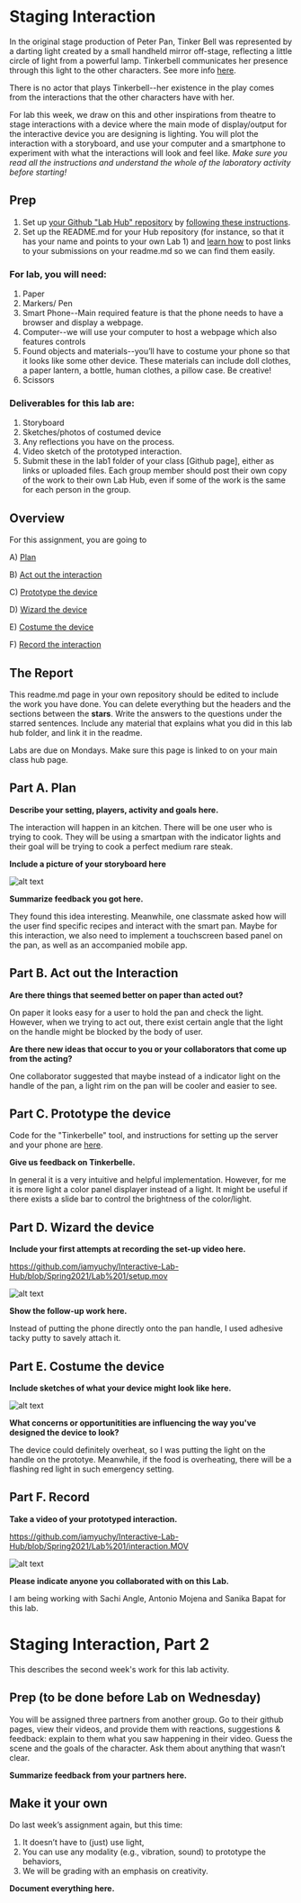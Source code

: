 

# Staging Interaction

In the original stage production of Peter Pan, Tinker Bell was represented by a darting light created by a small handheld mirror off-stage, reflecting a little circle of light from a powerful lamp. Tinkerbell communicates her presence through this light to the other characters. See more info [here](https://en.wikipedia.org/wiki/Tinker_Bell). 

There is no actor that plays Tinkerbell--her existence in the play comes from the interactions that the other characters have with her.



For lab this week, we draw on this and other inspirations from theatre to stage interactions with a device where the main mode of display/output for the interactive device you are designing is lighting. You will plot the interaction with a storyboard, and use your computer and a smartphone to experiment with what the interactions will look and feel like. _Make sure you read all the instructions and understand the whole of the laboratory activity before starting!_



## Prep

1. Set up [your Github "Lab Hub" repository](../../../) by [following these instructions](https://github.com/FAR-Lab/Developing-and-Designing-Interactive-Devices/blob/2021Spring/readings/Submitting%20Labs.md).
2. Set up the README.md for your Hub repository (for instance, so that it has your name and points to your own Lab 1) and [learn how](https://guides.github.com/features/mastering-markdown/) to post links to your submissions on your readme.md so we can find them easily.

### For lab, you will need:

1. Paper
1. Markers/ Pen
1. Smart Phone--Main required feature is that the phone needs to have a browser and display a webpage.
1. Computer--we will use your computer to host a webpage which also features controls
1. Found objects and materials--you’ll have to costume your phone so that it looks like some other device. These materials can include doll clothes, a paper lantern, a bottle, human clothes, a pillow case. Be creative!
1. Scissors

### Deliverables for this lab are: 
1. Storyboard
1. Sketches/photos of costumed device
1. Any reflections you have on the process.
1. Video sketch of the prototyped interaction.
1. Submit these in the lab1 folder of your class [Github page], either as links or uploaded files. Each group member should post their own copy of the work to their own Lab Hub, even if some of the work is the same for each person in the group.


## Overview
For this assignment, you are going to 

A) [Plan](#part-a-plan) 

B) [Act out the interaction](#part-b-act-out-the-interaction) 

C) [Prototype the device](#part-c-prototype-the-device)

D) [Wizard the device](#part-d-wizard-the-device) 

E) [Costume the device](#part-e-costume-the-device)

F) [Record the interaction](#part-f-record)

## The Report
This readme.md page in your own repository should be edited to include the work you have done. You can delete everything but the headers and the sections between the **stars**. Write the answers to the questions under the starred sentences. Include any material that explains what you did in this lab hub folder, and link it in the readme.

Labs are due on Mondays. Make sure this page is linked to on your main class hub page.

## Part A. Plan 

**Describe your setting, players, activity and goals here.**

The interaction will happen in an kitchen. There will be one user who is trying to cook. They will be using a smartpan with the indicator lights and their goal will be trying to cook a perfect medium rare steak.
 
**Include a picture of your storyboard here**


![alt text](https://github.com/iamyuchy/Interactive-Lab-Hub/blob/Spring2021/Lab%201/storyboard.jpg)
  

**Summarize feedback you got here.**

They found this idea interesting. Meanwhile, one classmate asked how will the user find specific recipes and interact with the smart pan. Maybe for this interaction, we also need to implement a touchscreen based panel on the pan, as well as an accompanied mobile app.

## Part B. Act out the Interaction

**Are there things that seemed better on paper than acted out?**

On paper it looks easy for a user to hold the pan and check the light. However, when we trying to act out, there exist certain angle that the light on the handle might be blocked by the body of user.

**Are there new ideas that occur to you or your collaborators that come up from the acting?**

One collaborator suggested that maybe instead of a indicator light on the handle of the pan, a light rim on the pan will be cooler and easier to see.

## Part C. Prototype the device

Code for the "Tinkerbelle" tool, and instructions for setting up the server and your phone are [here](https://github.com/FAR-Lab/tinkerbelle).

**Give us feedback on Tinkerbelle.**

In general it is a very intuitive and helpful implementation. However, for me it is more light a color panel displayer instead of a light. It might be useful if there exists a slide bar to control the brightness of the color/light.

## Part D. Wizard the device

**Include your first attempts at recording the set-up video here.**

https://github.com/iamyuchy/Interactive-Lab-Hub/blob/Spring2021/Lab%201/setup.mov

![alt text](https://github.com/iamyuchy/Interactive-Lab-Hub/blob/Spring2021/Lab%201/setup.gif)

**Show the follow-up work here.**

Instead of putting the phone directly onto the pan handle, I used adhesive tacky putty to savely attach it.

## Part E. Costume the device

**Include sketches of what your device might look like here.**

![alt text](https://github.com/iamyuchy/Interactive-Lab-Hub/blob/Spring2021/Lab%201/smartpan.png)

**What concerns or opportunitities are influencing the way you've designed the device to look?**

The device could definitely overheat, so I was putting the light on the handle on the prototye. Meanwhile, if the food is overheating, there will be a flashing red light in such emergency setting.

## Part F. Record

**Take a video of your prototyped interaction.**

https://github.com/iamyuchy/Interactive-Lab-Hub/blob/Spring2021/Lab%201/interaction.MOV

![alt text](https://github.com/iamyuchy/Interactive-Lab-Hub/blob/Spring2021/Lab%201/interaction.gif)

**Please indicate anyone you collaborated with on this Lab.**

I am being working with Sachi Angle, Antonio Mojena and Sanika Bapat for this lab.

# Staging Interaction, Part 2 

This describes the second week's work for this lab activity.


## Prep (to be done before Lab on Wednesday)

You will be assigned three partners from another group. Go to their github pages, view their videos, and provide them with reactions, suggestions & feedback: explain to them what you saw happening in their video. Guess the scene and the goals of the character. Ask them about anything that wasn’t clear. 

**Summarize feedback from your partners here.**

## Make it your own

Do last week’s assignment again, but this time: 
1) It doesn’t have to (just) use light, 
2) You can use any modality (e.g., vibration, sound) to prototype the behaviors, 
3) We will be grading with an emphasis on creativity. 

**Document everything here.**
